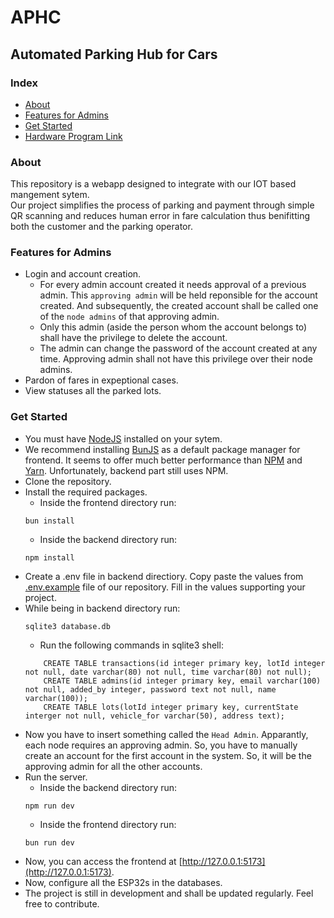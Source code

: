# APHC
## Automated Parking Hub for Cars

### Index
- [About](#about)
- [Features for Admins](#features-for-admins)
- [Get Started](#get-started)
- [Hardware Program Link](https://github.com/)

### About
This repository is a webapp designed to integrate with our IOT based mangement sytem.  
Our project simplifies the process of parking and payment through simple QR scanning and reduces human error in fare calculation thus benifitting both the customer and the parking operator.

### Features for Admins
- Login and account creation.
    - For every admin account created it needs approval of a previous admin. This `approving admin` will be held reponsible for the account created. And subsequently, the created account shall be called one of the `node admins` of that approving admin.
    - Only this admin (aside the person whom the account belongs to) shall have the privilege to delete the account.
    - The admin can change the password of the account created at any time. Approving admin shall not have this privilege over their node admins.
- Pardon of fares in expeptional cases.
- View statuses all the parked lots.

### Get Started
- You must have [NodeJS](https://nodejs.org/en/download/) installed on your sytem.
- We recommend installing [BunJS](https://bun.sh/) as a default package manager for frontend. It seems to offer much better performance than [NPM](https://www.npmjs.com/) and [Yarn](https://yarnpkg.com/).
Unfortunately, backend part still uses NPM.
- Clone the repository.
- Install the required packages.
    - Inside the frontend directory run:
    ```
    bun install
    ```
    - Inside the backend directory run:
    ```
    npm install
    ```
- Create a .env file in backend directiory. Copy paste the values from [.env.example](/backend/.env.example) file of our repository. Fill in the values supporting your project.
- While being in backend directory run:
    ```
    sqlite3 database.db
    ```
    - Run the following commands in sqlite3 shell:
    ```
        CREATE TABLE transactions(id integer primary key, lotId integer not null, date varchar(80) not null, time varchar(80) not null);
        CREATE TABLE admins(id integer primary key, email varchar(100) not null, added_by integer, password text not null, name varchar(100));
        CREATE TABLE lots(lotId integer primary key, currentState interger not null, vehicle_for varchar(50), address text);
    ```
- Now you have to insert something called the `Head Admin`. Apparantly, each node requires an approving admin. So, you have to manually create an account for the first account in the system. So, it will be the approving admin for all the other accounts.
- Run the server.
    - Inside the backend directory run:
    ```
    npm run dev
    ```
    - Inside the frontend directory run:
    ```
    bun run dev
    ```
- Now, you can access the frontend at [http://127.0.0.1:5173](http://127.0.0.1:5173).
- Now, configure all the ESP32s in the databases.
- The project is still in development and shall be updated regularly. Feel free to contribute.